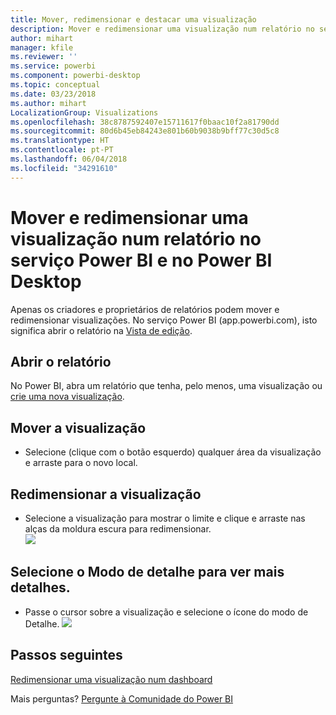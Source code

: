 ```yaml
---
title: Mover, redimensionar e destacar uma visualização
description: Mover e redimensionar uma visualização num relatório no serviço Power BI e Desktop
author: mihart
manager: kfile
ms.reviewer: ''
ms.service: powerbi
ms.component: powerbi-desktop
ms.topic: conceptual
ms.date: 03/23/2018
ms.author: mihart
LocalizationGroup: Visualizations
ms.openlocfilehash: 38c8787592407e15711617f0baac10f2a81790dd
ms.sourcegitcommit: 80d6b45eb84243e801b60b9038b9bff77c30d5c8
ms.translationtype: HT
ms.contentlocale: pt-PT
ms.lasthandoff: 06/04/2018
ms.locfileid: "34291610"
---
```

# <a name="move-and-resize-a-visualization-in-a-report-in-power-bi-service-and-power-bi-desktop"></a>Mover e redimensionar uma visualização num relatório no serviço Power BI e no Power BI Desktop
Apenas os criadores e proprietários de relatórios podem mover e redimensionar visualizações. No serviço Power BI (app.powerbi.com), isto significa abrir o relatório na [Vista de edição](service-reading-view-and-editing-view.md).

## <a name="open-the-report"></a>Abrir o relatório
No Power BI, abra um relatório que tenha, pelo menos, uma visualização ou [crie uma nova visualização](power-bi-report-add-visualizations-i.md). 

## <a name="move-the-visualization"></a>Mover a visualização
* Selecione (clique com o botão esquerdo) qualquer área da visualização e arraste para o novo local.

## <a name="resize-the-visualization"></a>Redimensionar a visualização
* Selecione a visualização para mostrar o limite e clique e arraste nas alças da moldura escura para redimensionar.  
  ![](media/power-bi-visualization-move-and-resize/untitled.gif)

## <a name="select-focus-mode-to-see-more-detail"></a>Selecione o Modo de detalhe para ver mais detalhes.
* Passe o cursor sobre a visualização e selecione o ícone do modo de Detalhe.
  ![](media/power-bi-visualization-move-and-resize/pbi_popouticon.jpg)

## <a name="next-steps"></a>Passos seguintes
[Redimensionar uma visualização num dashboard](service-dashboard-edit-tile.md)  

Mais perguntas? [Pergunte à Comunidade do Power BI](http://community.powerbi.com/)